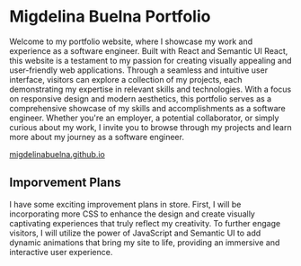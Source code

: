 # Migdelina Buelna Portfolio

Welcome to my portfolio website, where I showcase my work and experience as a software engineer. Built with React and Semantic UI React, this website is a testament to my passion for creating visually appealing and user-friendly web applications. Through a seamless and intuitive user interface, visitors can explore a collection of my projects, each demonstrating my expertise in relevant skills and technologies. With a focus on responsive design and modern aesthetics, this portfolio serves as a comprehensive showcase of my skills and accomplishments as a software engineer. Whether you're an employer, a potential collaborator, or simply curious about my work, I invite you to browse through my projects and learn more about my journey as a software engineer.

<a href="https://migdelinabuelna.github.io">migdelinabuelna.github.io</a>

## Imporvement Plans 

I have some exciting improvement plans in store. First, I will be incorporating more CSS to enhance the design and create visually captivating experiences that truly reflect my creativity. To further engage visitors, I will utilize the power of JavaScript and Semantic UI to add dynamic animations that bring my site to life, providing an immersive and interactive user experience.